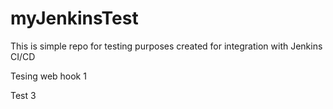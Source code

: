 # myJenkinsTest

This is simple repo for testing purposes created for integration with Jenkins CI/CD

Tesing web hook 1

Test 3
